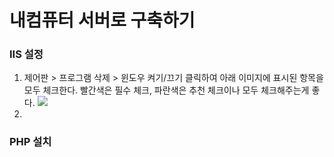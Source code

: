 # 내컴퓨터 서버로 구축하기

### IIS 설정
1. 제어판 > 프로그램 삭제 > 윈도우 켜기/끄기 클릭하여 아래 이미지에 표시된 항목을 모두 체크한다.
빨간색은 필수 체크, 파란색은 추천 체크이나 모두 체크해주는게 좋다.
![](/img/img.png)
2. 
### PHP 설치
